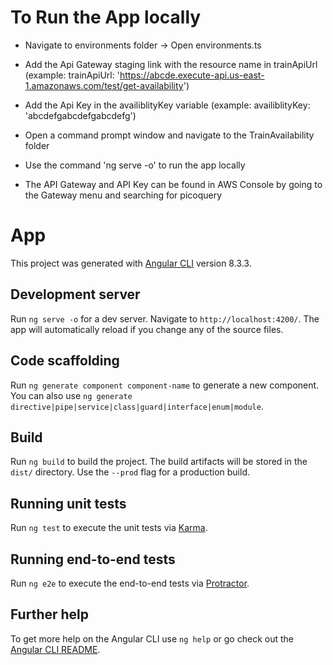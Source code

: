 # To Run the App locally

- Navigate to environments folder -> Open environments.ts

- Add the Api Gateway staging link with the resource name in trainApiUrl 
(example: trainApiUrl: 'https://abcde.execute-api.us-east-1.amazonaws.com/test/get-availability')

- Add the Api Key in the availiblityKey variable
(example: availiblityKey: 'abcdefgabcdefgabcdefg')

- Open a command prompt window and navigate to the TrainAvailability folder

- Use the command 'ng serve -o' to run the app locally

* The API Gateway and API Key can be found in AWS Console by going to the Gateway menu and searching for picoquery

# App

This project was generated with [Angular CLI](https://github.com/angular/angular-cli) version 8.3.3.

## Development server

Run `ng serve -o` for a dev server. Navigate to `http://localhost:4200/`. The app will automatically reload if you change any of the source files.

## Code scaffolding

Run `ng generate component component-name` to generate a new component. You can also use `ng generate directive|pipe|service|class|guard|interface|enum|module`.

## Build

Run `ng build` to build the project. The build artifacts will be stored in the `dist/` directory. Use the `--prod` flag for a production build.

## Running unit tests

Run `ng test` to execute the unit tests via [Karma](https://karma-runner.github.io).

## Running end-to-end tests

Run `ng e2e` to execute the end-to-end tests via [Protractor](http://www.protractortest.org/).

## Further help

To get more help on the Angular CLI use `ng help` or go check out the [Angular CLI README](https://github.com/angular/angular-cli/blob/master/README.md).
